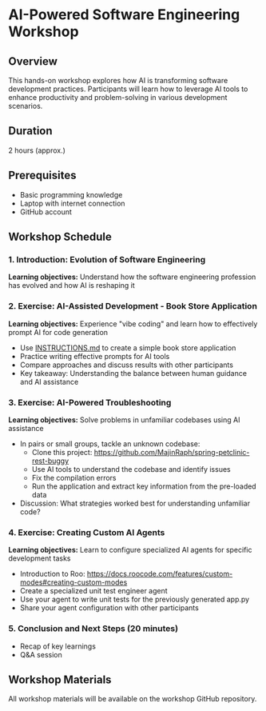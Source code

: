 # AI-Powered Software Engineering Workshop

## Overview

This hands-on workshop explores how AI is transforming software development practices. Participants will learn how to leverage AI tools to enhance productivity and problem-solving in various development scenarios.

## Duration

2 hours (approx.)

## Prerequisites

- Basic programming knowledge
- Laptop with internet connection
- GitHub account

## Workshop Schedule

### 1. Introduction: Evolution of Software Engineering

**Learning objectives:** Understand how the software engineering profession has evolved and how AI is reshaping it

### 2. Exercise: AI-Assisted Development - Book Store Application

**Learning objectives:** Experience "vibe coding" and learn how to effectively prompt AI for code generation

- Use [INSTRUCTIONS.md](Instructions) to create a simple book store application
- Practice writing effective prompts for AI tools
- Compare approaches and discuss results with other participants
- Key takeaway: Understanding the balance between human guidance and AI assistance

### 3. Exercise: AI-Powered Troubleshooting

**Learning objectives:** Solve problems in unfamiliar codebases using AI assistance

- In pairs or small groups, tackle an unknown codebase:
  - Clone this project: <https://github.com/MajinRaph/spring-petclinic-rest-buggy>
  - Use AI tools to understand the codebase and identify issues
  - Fix the compilation errors
  - Run the application and extract key information from the pre-loaded data
- Discussion: What strategies worked best for understanding unfamiliar code?

### 4. Exercise: Creating Custom AI Agents

**Learning objectives:** Learn to configure specialized AI agents for specific development tasks

- Introduction to Roo: <https://docs.roocode.com/features/custom-modes#creating-custom-modes>
- Create a specialized unit test engineer agent
- Use your agent to write unit tests for the previously generated app.py
- Share your agent configuration with other participants

### 5. Conclusion and Next Steps (20 minutes)

- Recap of key learnings
- Q&A session

## Workshop Materials

All workshop materials will be available on the workshop GitHub repository.
